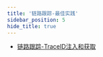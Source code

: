 ```yaml
---
title: '链路跟踪-最佳实践'
sidebar_position: 5
hide_title: true
---
```


- [链路跟踪-TraceID注入和获取](output/goframe-v2.6-md/服务可观测性/服务链路跟踪/链路跟踪-最佳实践/链路跟踪-TraceID注入和获取)